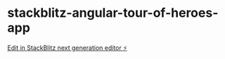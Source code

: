 # stackblitz-angular-tour-of-heroes-app

[Edit in StackBlitz next generation editor ⚡️](https://stackblitz.com/~/github.com/teo991933/stackblitz-angular-tour-of-heroes-app)